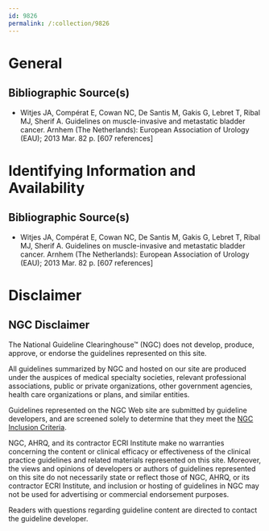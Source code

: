 ```yaml
---
id: 9826
permalink: /:collection/9826
---
```


# General

## Bibliographic Source(s)

- Witjes JA, Compérat E, Cowan NC, De Santis M, Gakis G, Lebret T, Ribal MJ, Sherif A. Guidelines on muscle-invasive and metastatic bladder cancer. Arnhem (The Netherlands): European Association of Urology (EAU); 2013 Mar. 82 p. [607 references]

# Identifying Information and Availability

## Bibliographic Source(s)

- Witjes JA, Compérat E, Cowan NC, De Santis M, Gakis G, Lebret T, Ribal MJ, Sherif A. Guidelines on muscle-invasive and metastatic bladder cancer. Arnhem (The Netherlands): European Association of Urology (EAU); 2013 Mar. 82 p. [607 references]

# Disclaimer

## NGC Disclaimer

The National Guideline Clearinghouse™ (NGC) does not develop, produce, approve, or endorse the guidelines represented on this site.

All guidelines summarized by NGC and hosted on our site are produced under the auspices of medical specialty societies, relevant professional associations, public or private organizations, other government agencies, health care organizations or plans, and similar entities.

Guidelines represented on the NGC Web site are submitted by guideline developers, and are screened solely to determine that they meet the [NGC Inclusion Criteria](/help-and-about/summaries/inclusion-criteria).

NGC, AHRQ, and its contractor ECRI Institute make no warranties concerning the content or clinical efficacy or effectiveness of the clinical practice guidelines and related materials represented on this site. Moreover, the views and opinions of developers or authors of guidelines represented on this site do not necessarily state or reflect those of NGC, AHRQ, or its contractor ECRI Institute, and inclusion or hosting of guidelines in NGC may not be used for advertising or commercial endorsement purposes.

Readers with questions regarding guideline content are directed to contact the guideline developer.

